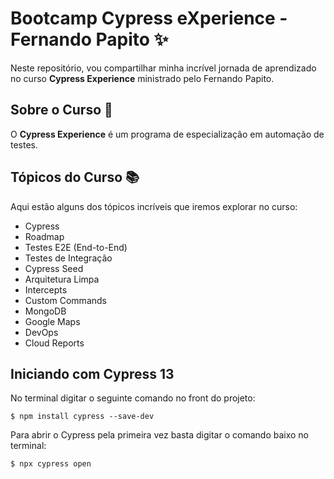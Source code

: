 # Bootcamp Cypress eXperience - Fernando Papito ✨

Neste repositório, vou compartilhar minha incrível jornada de aprendizado no curso **Cypress Experience** ministrado pelo Fernando Papito.

<!-- Durante as últimas 5 semanas, mergulhei de cabeça no mundo da automação de testes com Cypress e estou empolgado para contar a vocês tudo o que aprendi. -->

## Sobre o Curso 📕

O **Cypress Experience** é um programa de especialização em automação de testes.

## Tópicos do Curso 📚

Aqui estão alguns dos tópicos incríveis que iremos explorar no curso:

* Cypress
* Roadmap
* Testes E2E (End-to-End)
* Testes de Integração
* Cypress Seed
* Arquitetura Limpa
* Intercepts
* Custom Commands
* MongoDB
* Google Maps
* DevOps
* Cloud Reports

## Iniciando com Cypress 13

No terminal digitar o seguinte comando no front do projeto:

`$ npm install cypress --save-dev`

Para abrir o Cypress pela primeira vez basta digitar o comando baixo no terminal:

`$ npx cypress open`